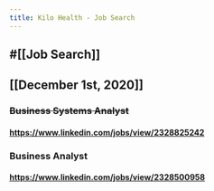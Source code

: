 ```yaml
---
title: Kilo Health - Job Search
---
```


## #[[Job Search]]

## 

## [[December 1st, 2020]]
### ~~Business Systems Analyst~~
#### https://www.linkedin.com/jobs/view/2328825242

### Business Analyst
#### https://www.linkedin.com/jobs/view/2328500958
